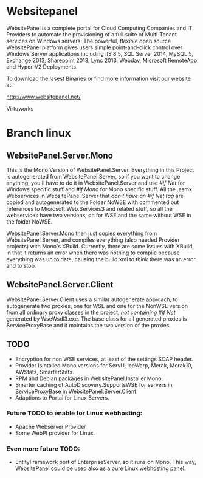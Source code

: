 # Websitepanel

WebsitePanel is a complete portal for Cloud Computing Companies and IT Providers to automate the provisioning of a full suite of Multi-Tenant services on Windows servers. The powerful, flexible open source WebsitePanel platform gives users simple point-and-click control over Windows Server applications including IIS 8.5, SQL Server 2014, MySQL 5, Exchange 2013, Sharepoint 2013, Lync 2013, Webdav, Microsoft RemoteApp and Hyper-V2 Deployments.

To download the lasest Binaries or find more information visit our website at: 

http://www.websitepanel.net/

Virtuworks

# Branch linux

## WebsitePanel.Server.Mono

This is the Mono Version of WebsitePanel.Server. Everything in this Project is autogenerated from WebsitePanel.Server, so if you want to
change anything, you'll have to do it in WebsitePanel.Server and use *#if Net* for Windows specific stuff and *#if Mono* for Mono specific
stuff. All the .asmx Webservices in WebsitePanel.Server that *don't have an #if Net tag* are copied and autogenerated to the Folder NoWSE
with commented out references to Microsoft.Web.Services3 and related stuff, so all the webservices have two versions, on for WSE and the
same without WSE in the folder NoWSE. 

WebsitePanel.Server.Mono then just copies everything from WebsitePanel.Server, and compiles everything (also needed Provider projects) with Mono's XBuild.
Currently, there are some issues with XBuild, in that it returns an error when there was nothing to compile because everything was up to date, causing
the build.xml to think there was an error and to stop.

## WebsitePanel.Server.Client

WebsitePanel.Server.Client uses a similar autogenerate approach, to autogenerate two proxies, one for WSE and one for the NonWSE version
from all ordinary proxy classes in the project, *not containing #if Net* generated by WseWsdl3.exe. The base class for all generated proxies is
ServiceProxyBase and it maintains the two version of the proxies.

## TODO

- Encryption for non WSE services, at least of the settings SOAP header.
- Provider IsIntalled Mono versions for ServU, IceWarp, Merak, Merak10, AWStats, SmarterStats.
- RPM and Debian packages in WebsitePanel.Installer.Mono.
- Smarter caching of AutoDiscovery.SupportsWSE for servers in ServiceProxyBase in WebsitePanel.Server.Client.
- Adaptions to Portal for Linux Servers.

### Future TODO to enable for Linux webhosting:
- Apache Webserver Provider
- Some WebPI provider for Linux.

### Even more future TODO:
- EntityFramework port of EnterpriseServer, so it runs on Mono. This way, WebsitePanel could be used also as a pure Linux webhosting panel.
